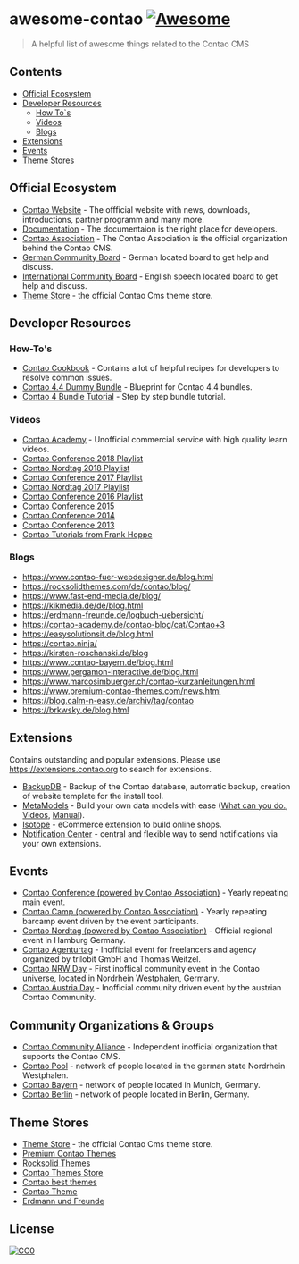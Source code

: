 # awesome-contao [![Awesome](https://awesome.re/badge.svg)](https://awesome.re)
> A helpful list of awesome things related to the Contao CMS

## Contents
- [Official Ecosystem](#official-ecosystem)
- [Developer Resources](#developer-resources)
  - [How To`s](#how-tos)
  - [Videos](#videos)
  - [Blogs](#blogs)
- [Extensions](#extensions)
- [Events](#events)
- [Theme Stores](#theme-stores)

## Official Ecosystem
- [Contao Website](https://contao.org) - The offficial website with news, downloads, introductions, partner programm and many more.
- [Documentation](https://docs.contao.org/) - The documentaion is the right place for developers.
- [Contao Association](https://association.contao.org) - The Contao Association is the official organization behind the Contao CMS.
- [German Community Board](https://community.contao.org) - German located board to get help and discuss.
- [International Community Board](https://community.contao.org/en/) - English speech located board to get help and discuss.
- [Theme Store](https://themes.contao.org/de/) - the official Contao Cms theme store.


## Developer Resources

### How-To's
- [Contao Cookbook](https://docs.contao.org/books/cookbook/) - Contains a lot of helpful recipes for developers to resolve common issues.
- [Contao 4.4 Dummy Bundle](https://github.com/Sioweb/Contao4DummyBundle) - Blueprint for Contao 4.4 bundles.
- [Contao 4 Bundle Tutorial](https://gist.github.com/joergmoldenhauer/84dab927446e316c2e02760e4506b86a) - Step by step bundle tutorial.

### Videos

- [Contao Academy](https://contao-academy.de/) - Unofficial commercial service with high quality learn videos.
- [Contao Conference 2018 Playlist](https://www.youtube.com/playlist?list=PLJlEgN85jW8G-eIo3UblM-P606BFlHxUr)
- [Contao Nordtag 2018 Playlist](https://www.youtube.com/playlist?list=PLJlEgN85jW8HDJlPCvlcFaFJTkjQtxbGd)
- [Contao Conference 2017 Playlist](https://www.youtube.com/playlist?list=PLJlEgN85jW8FcZogc52-XTLc3GQjDLUMH)
- [Contao Nordtag 2017 Playlist](https://www.youtube.com/playlist?list=PLJlEgN85jW8E2yFyuchZLQwi8eajDJE7c)
- [Contao Conference 2016 Playlist](https://www.youtube.com/playlist?list=PLJlEgN85jW8HRv6_zFjg3KduaCdoS7O-j)
- [Contao Conference 2015](https://www.youtube.com/playlist?list=PLJlEgN85jW8HMj4g3TzlBdVddBTZC7KRv)
- [Contao Conference 2014](https://www.youtube.com/playlist?list=PLJlEgN85jW8F2lyGzXNHFbBi9ASR204vP)
- [Contao Conference 2013](https://www.youtube.com/playlist?list=PLJlEgN85jW8H1go8hJz8OskiibS0i5gsq)
- [Contao Tutorials from Frank Hoppe](https://www.youtube.com/playlist?list=PLqMzgAZ1UyOZ3P2h9brSk91KxTAdCR90L)

### Blogs
- https://www.contao-fuer-webdesigner.de/blog.html
- https://rocksolidthemes.com/de/contao/blog/
- https://www.fast-end-media.de/blog/
- https://kikmedia.de/de/blog.html
- https://erdmann-freunde.de/logbuch-uebersicht/
- https://contao-academy.de/contao-blog/cat/Contao+3
- https://easysolutionsit.de/blog.html
- https://contao.ninja/
- https://kirsten-roschanski.de/blog
- https://www.contao-bayern.de/blog.html
- https://www.pergamon-interactive.de/blog.html
- https://www.marcosimbuerger.ch/contao-kurzanleitungen.html
- https://www.premium-contao-themes.com/news.html
- https://blog.calm-n-easy.de/archiv/tag/contao
- https://brkwsky.de/blog.html

## Extensions
Contains outstanding and popular extensions. Please use https://extensions.contao.org to search for extensions.

- [BackupDB](https://github.com/do-while/contao-BackupDB) - Backup of the Contao database, automatic backup, creation of website template for the install tool.
- [MetaModels](https://now.metamodel.me) - Build your own data models with ease ([What can you do.](http://www.e-spin.de/metamodels-vortrag-contao-konferenz-2017.html), [Videos](https://metamodels.readthedocs.io/de/latest/cookbook/other-tutorials/videos.html), [Manual](https://metamodels.readthedocs.io)).
- [Isotope](https://isotopeecommerce.org/en/) - eCommerce extension to build online shops.
- [Notification Center](https://github.com/terminal42/contao-notification_center) - central and flexible way to send notifications via your own extensions.

## Events
- [Contao Conference (powered by Contao Association)](https://www.contao-konferenz.de/) - Yearly repeating main event.
- [Contao Camp (powered by Contao Association)](https://contao.camp/) - Yearly repeating barcamp event driven by the event participants.
- [Contao Nordtag (powered by Contao Association)](http://contao-nordtag.de/) - Official regional event in Hamburg Germany.
- [Contao Agenturtag](https://www.contao-agenturtag.de) - Inofficial event for freelancers and agency organized by trilobit GmbH and Thomas Weitzel.
- [Contao NRW Day](https://nrw-day.de/) - First inoffical community event in the Contao universe, located in Nordrhein Westphalen, Germany.
- [Contao Austria Day](http://www.contao-austriaday.at/) - Inofficial community driven event by the austrian Contao Community.

## Community Organizations & Groups
- [Contao Community Alliance](https://c-c-a.org/) - Independent inofficial organization that supports the Contao CMS.
- [Contao Pool](https://contao-pool.de) - network of people located in the german state Nordrhein Westphalen.
- [Contao Bayern](https://www.contao-bayern.de/) - network of people located in Munich, Germany.
- [Contao Berlin](https://www.contao-berlin.de/) - network of people located in Berlin, Germany.

## Theme Stores

- [Theme Store](https://themes.contao.org/de/) - the official Contao Cms theme store.
- [Premium Contao Themes](https://www.premium-contao-themes.com/)
- [Rocksolid Themes](https://rocksolidthemes.com/de/contao/themes)
- [Contao Themes Store](https://www.contao-themes-shop.de/)
- [Contao best themes](http://contaobestthemes.silbersaiten.de/35-contao-themes)
- [Contao Theme](https://www.contao-theme.de/)
- [Erdmann und Freunde](https://erdmann-freunde.de/produkte/contao-themes/)

## License

[![CC0](http://mirrors.creativecommons.org/presskit/buttons/88x31/svg/cc-zero.svg)](https://creativecommons.org/publicdomain/zero/1.0/)
